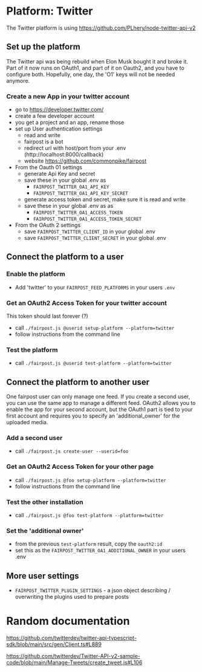# Platform: Twitter

The Twitter platform is using 
https://github.com/PLhery/node-twitter-api-v2


## Set up the platform

The Twitter api was being rebuild when Elon Musk
bought it and broke it. Part of it now runs on 
OAuth1, and part of it on Oauth2, and you have 
to configure both. Hopefully, one day, the 'O1'
keys will not be needed anymore.

### Create a new App in your twitter account

- go to https://developer.twitter.com/
- create a few developer account
- you get a project and an app, rename those
- set up User authentication settings
  - read and write
  - fairpost is a bot
  - redirect url with host/port from your .env (http://localhost:8000/callback)
  - website https://github.com/commonpike/fairpost
- From the Oauth 01 settings
  - generate Api Key and secret
  - save these in your global .env as 
    - `FAIRPOST_TWITTER_OA1_API_KEY`
    - `FAIRPOST_TWITTER_OA1_API_KEY_SECRET`
  - generate access token and secret, make sure it is read and write
  - save these in your global .env as as 
    - `FAIRPOST_TWITTER_OA1_ACCESS_TOKEN`
    - `FAIRPOST_TWITTER_OA1_ACCESS_TOKEN_SECRET`
- From the OAuth 2 settings
  - save `FAIRPOST_TWITTER_CLIENT_ID` in your global .env
  - save `FAIRPOST_TWITTER_CLIENT_SECRET` in your global .env

## Connect the platform to a user

### Enable the platform
 - Add 'twitter' to your `FAIRPOST_FEED_PLATFORMS` in your users `.env`

### Get an OAuth2 Access Token for your twitter account

This token should last forever (?)

 - call `./fairpost.js @userid setup-platform --platform=twitter`
 - follow instructions from the command line

### Test the platform
 - call `./fairpost.js @userid test-platform --platform=twitter`

## Connect the platform to another user

One fairpost user can only manage one feed. If you create a second user, you can use the same app to manage a different feed. OAuth2 allows you to enable the app for your second account, but the OAuth1 part is tied to your first
account and requires you to specify an 'additional_owner' for the uploaded media.

### Add a second user 
- call `./fairpost.js create-user --userid=foo` 

### Get an OAuth2 Access Token for your other page

- call `./fairpost.js @foo setup-platform --platform=twitter`
- follow instructions from the command line

### Test the other installation
- call `./fairpost.js @foo test-platform --platform=twitter`


### Set the 'additional owner'
- from the previous `test-platform` result, copy the `oauth2:id`
- set this as the `FAIRPOST_TWITTER_OA1_ADDITIONAL_OWNER` in your users .env


## More user settings 

- `FAIRPOST_TWITTER_PLUGIN_SETTINGS` - a json object describing / overwriting the plugins used to prepare posts

# Random documentation

https://github.com/twitterdev/twitter-api-typescript-sdk/blob/main/src/gen/Client.ts#L889

https://github.com/twitterdev/Twitter-API-v2-sample-code/blob/main/Manage-Tweets/create_tweet.js#L106